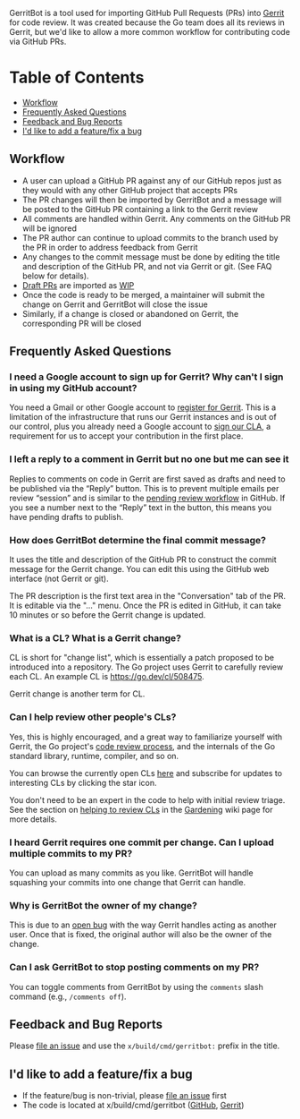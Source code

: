 GerritBot is a tool used for importing GitHub Pull Requests (PRs) into [Gerrit](https://go-review.googlesource.com) for code review. It was created because the Go team does all its reviews in Gerrit, but we'd like to allow a more common workflow for contributing code via GitHub PRs.

Table of Contents
=================

+ [Workflow](#workflow)
+ [Frequently Asked Questions](#frequently-asked-questions)
+ [Feedback and Bug Reports](#feedback-and-bug-reports)
+ [I'd like to add a feature/fix a bug](#id-like-to-add-a-featurefix-a-bug)

## Workflow

+ A user can upload a GitHub PR against any of our GitHub repos just as they would with any other GitHub project that accepts PRs
+ The PR changes will then be imported by GerritBot and a message will be posted to the GitHub PR containing a link to the Gerrit review
+ All comments are handled within Gerrit. Any comments on the GitHub PR will be ignored
+ The PR author can continue to upload commits to the branch used by the PR in order to address feedback from Gerrit
+ Any changes to the commit message must be done by editing the title and description of the GitHub PR, and not via Gerrit or git. (See FAQ below for details).
+ [Draft PRs](https://docs.github.com/en/pull-requests/collaborating-with-pull-requests/proposing-changes-to-your-work-with-pull-requests/about-pull-requests#draft-pull-requests) are imported as [WIP](https://gerrit-review.googlesource.com/Documentation/intro-user.html)
+ Once the code is ready to be merged, a maintainer will submit the change on Gerrit and GerritBot will close the issue
+ Similarly, if a change is closed or abandoned on Gerrit, the corresponding PR will be closed

## Frequently Asked Questions

### I need a Google account to sign up for Gerrit? Why can't I sign in using my GitHub account?

You need a Gmail or other Google account to [register for Gerrit](https://go-review.googlesource.com/login/).
This is a limitation of the infrastructure that runs our Gerrit instances and is out of our control, plus you already need a Google account to [sign our CLA](https://cla.developers.google.com/clas), a requirement for us to accept your contribution in the first place.

### I left a reply to a comment in Gerrit but no one but me can see it

Replies to comments on code in Gerrit are first saved as drafts and need to be published via the “Reply” button. This is to prevent multiple emails per review “session” and is similar to the [pending review workflow](https://help.github.com/articles/reviewing-proposed-changes-in-a-pull-request/) in GitHub. If you see a number next to the “Reply” text in the button, this means you have pending drafts to publish.

### How does GerritBot determine the final commit message?

It uses the title and description of the GitHub PR to construct the commit message for the Gerrit change. You can edit this using the GitHub web interface (not Gerrit or git).

The PR description is the first text area in the "Conversation" tab of the PR. It is editable via the "..." menu. Once the PR is edited in GitHub, it can take 10 minutes or so before the Gerrit change is updated.

### What is a CL? What is a Gerrit change?

CL is short for "change list", which is essentially a patch proposed to be introduced into a repository. The Go project uses Gerrit to carefully review each CL. An example CL is https://go.dev/cl/508475.

Gerrit change is another term for CL.

### Can I help review other people's CLs?

Yes, this is highly encouraged, and a great way to familiarize yourself with Gerrit, the Go project's [code review process](https://go.dev/doc/contribute#review), and the internals of the Go standard library, runtime, compiler, and so on.

You can browse the currently open CLs [here](https://go-review.googlesource.com/q/status:open+-is:wip) and subscribe for updates to interesting CLs by clicking the star icon.

You don't need to be an expert in the code to help with initial review triage. See the section on [helping to review CLs](https://github.com/golang/go/wiki/Gardening/#pending-cls) in the [Gardening](https://github.com/golang/go/wiki/Gardening) wiki page for more details.

### I heard Gerrit requires one commit per change. Can I upload multiple commits to my PR?

You can upload as many commits as you like. GerritBot will handle squashing your commits into one change that Gerrit can handle.

### Why is GerritBot the owner of my change?

This is due to an [open bug](https://bugs.chromium.org/p/gerrit/issues/detail?id=8296) with the way Gerrit handles acting as another user. Once that is fixed, the original author will also be the owner of the change.

### Can I ask GerritBot to stop posting comments on my PR?

You can toggle comments from GerritBot by using the `comments` slash command (e.g., `/comments off`).

## Feedback and Bug Reports

Please [file an issue](https://github.com/golang/go/issues/new?title=x%2Fbuild%2Fcmd%2Fgerritbot%3A%20%3Cfill%20this%20in%3E) and use the `x/build/cmd/gerritbot:` prefix in the title.

## I'd like to add a feature/fix a bug

+ If the feature/bug is non-trivial, please [file an issue](https://github.com/golang/go/issues/new?title=x%2Fbuild%2Fcmd%2Fgerritbot%3A%20%3Cfill%20this%20in%3E) first
+ The code is located at x/build/cmd/gerritbot
  ([GitHub](https://github.com/golang/build/tree/master/cmd/gerritbot),
  [Gerrit](https://go.googlesource.com/build/+/master/cmd/gerritbot/))